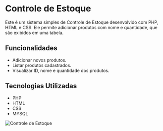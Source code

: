 # Controle de Estoque

Este é um sistema simples de Controle de Estoque desenvolvido com PHP, HTML e CSS. Ele permite adicionar produtos com nome e quantidade, que são exibidos em uma tabela.

## Funcionalidades
- Adicionar novos produtos.
- Listar produtos cadastrados.
- Visualizar ID, nome e quantidade dos produtos.

## Tecnologias Utilizadas
- PHP
- HTML
- CSS
- MYSQL

![Controle de Estoque](img/estoque.png)
